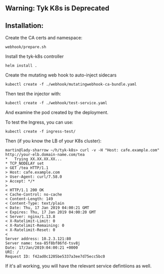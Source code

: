 ## Warning: Tyk K8s is Deprecated

## Installation:

Create the CA certs and namespace:

	webhook/prepare.sh 

Install the tyk-k8s controller

	helm install .

Create the mutating web hook to auto-inject sidecars

	kubectl create -f ./webhook/mutatingwebhook-ca-bundle.yaml


Then test the injector with:

	kubectl create -f ./webhook/test-service.yaml 

And examine the pod created by the deployment.

To test the Ingress, you can use:

	kubectl create -f ingress-test/

Then (if you know the LB of your K8s cluster):

	martin@lady-sharrow ~/h/tyk-k8s> curl -v -H "Host: cafe.example.com" http://your-elb.domain-name.com/tea 
	*   Trying XX.XX.XX.XX...
	* TCP_NODELAY set
	> GET /tea HTTP/1.1
	> Host: cafe.example.com
	> User-Agent: curl/7.58.0
	> Accept: */*
	> 
	< HTTP/1.1 200 OK
	< Cache-Control: no-cache
	< Content-Length: 149
	< Content-Type: text/plain
	< Date: Thu, 17 Jan 2019 04:00:21 GMT
	< Expires: Thu, 17 Jan 2019 04:00:20 GMT
	< Server: nginx/1.13.8
	< X-Ratelimit-Limit: 0
	< X-Ratelimit-Remaining: 0
	< X-Ratelimit-Reset: 0
	< 
	Server address: 10.2.3.121:80
	Server name: tea-85f8bf86fd-tsv8j
	Date: 17/Jan/2019:04:00:21 +0000
	URI: /
	Request ID: f42ad0c1205be5337a3ee7d75ecc5bc0

If it's all working, you will have the relevant service defintiions as well.
